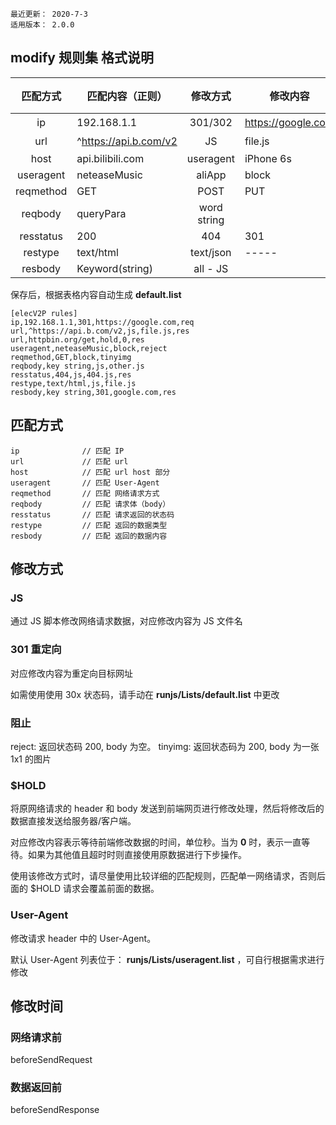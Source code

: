 ```
最近更新： 2020-7-3
适用版本： 2.0.0
```

## modify 规则集 格式说明

|   匹配方式   |    匹配内容（正则）   |  修改方式 |       修改内容      |  修改时间
 :-----------: | --------------------- | :-------: | ------------------- | ----------
| ip           | 192.168.1.1           | 301/302   | https://google.com  |  前(req)
| url          | ^https://api.b.com/v2 | JS        | file.js             |  后(res)
| host         | api.bilibili.com      | useragent | iPhone 6s           |  
| useragent    | neteaseMusic | aliApp | block     | reject|tinyimg
| reqmethod    | GET|POST|PUT|DELETE   | $HOLD     | 30
| reqbody      | queryPara|word string |           |
| resstatus    | 200 | 404 | 301 | ... |           |
| restype      | text/html | text/json | -----     |
| resbody      | Keyword(string)       | all - JS  |


保存后，根据表格内容自动生成 **default.list**

```
[elecV2P rules]
ip,192.168.1.1,301,https://google.com,req
url,^https://api.b.com/v2,js,file.js,res
url,httpbin.org/get,hold,0,res
useragent,neteaseMusic,block,reject
reqmethod,GET,block,tinyimg
reqbody,key string,js,other.js
resstatus,404,js,404.js,res
restype,text/html,js,file.js
resbody,key string,301,google.com,res
```

## 匹配方式

```
ip              // 匹配 IP 
url             // 匹配 url 
host            // 匹配 url host 部分
useragent       // 匹配 User-Agent 
reqmethod       // 匹配 网络请求方式
reqbody         // 匹配 请求体（body）
resstatus       // 匹配 请求返回的状态码
restype         // 匹配 返回的数据类型
resbody         // 匹配 返回的数据内容
```

## 修改方式

### JS

通过 JS 脚本修改网络请求数据，对应修改内容为 JS 文件名

### 301 重定向

对应修改内容为重定向目标网址

如需使用使用 30x 状态码，请手动在 **runjs/Lists/default.list** 中更改

### 阻止

reject: 返回状态码 200, body 为空。 
tinyimg: 返回状态码为 200, body 为一张 1x1 的图片

### $HOLD

将原网络请求的 header 和 body 发送到前端网页进行修改处理，然后将修改后的数据直接发送给服务器/客户端。

对应修改内容表示等待前端修改数据的时间，单位秒。当为 **0** 时，表示一直等待。如果为其他值且超时时则直接使用原数据进行下步操作。

使用该修改方式时，请尽量使用比较详细的匹配规则，匹配单一网络请求，否则后面的 $HOLD 请求会覆盖前面的数据。

### User-Agent

修改请求 header 中的 User-Agent。

默认 User-Agent 列表位于： **runjs/Lists/useragent.list** ，可自行根据需求进行修改

## 修改时间

### 网络请求前

beforeSendRequest

### 数据返回前

beforeSendResponse
